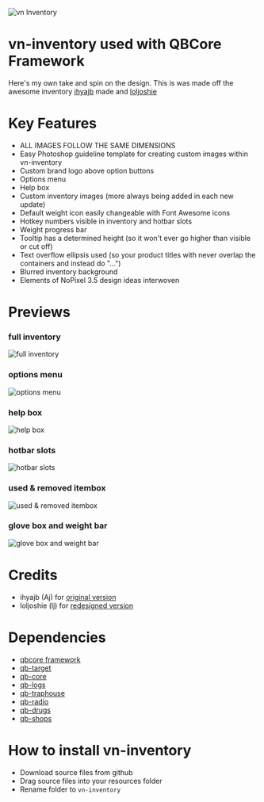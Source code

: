 ![vn Inventory](https://cdn.discordapp.com/attachments/914259977370210415/992844602560217128/VN.jpg)

# vn-inventory used with QBCore Framework

Here's my own take and spin on the design. This is was made off the awesome inventory [ihyajb](https://github.com/ihyajb) made and [loljoshie](https://github.com/loljoshie)
<br>

# Key Features
* ALL IMAGES FOLLOW THE SAME DIMENSIONS
* Easy Photoshop guideline template for creating custom images within vn-inventory
* Custom brand logo above option buttons
* Options menu
* Help box 
* Custom inventory images (more always being added in each new update)
* Default weight icon easily changeable with Font Awesome icons
* Hotkey numbers visible in inventory and hotbar slots
* Weight progress bar
* Tooltip has a determined height (so it won't ever go higher than visible or cut off)
* Text overflow ellipsis used (so your product titles with never overlap the containers and instead do "...")
* Blurred inventory background
* Elements of NoPixel 3.5 design ideas interwoven
#

# Previews
### full inventory
![full inventory](https://cdn.discordapp.com/attachments/914259977370210415/992830830793723975/unknown.png)
### options menu
![options menu](https://cdn.discordapp.com/attachments/914259977370210415/992831376481075230/unknown.png)
### help box
![help box](https://cdn.discordapp.com/attachments/914259977370210415/992831357808025671/unknown.png)
### hotbar slots
![hotbar slots](https://cdn.discordapp.com/attachments/914259977370210415/992836015444217956/unknown.png)
### used & removed itembox 
![used & removed itembox](https://cdn.discordapp.com/attachments/914259977370210415/992831103008247908/unknown.png)
### glove box and weight bar
![glove box and weight bar](https://cdn.discordapp.com/attachments/914259977370210415/992831174810533928/unknown.png)

# Credits
* ihyajb (Aj) for [original version](https://github.com/ihyajb/aj-inventory)
* loljoshie (lj) for [redesigned version](https://github.com/loljoshie/lj-inventory)

# Dependencies
* [qbcore framework](https://github.com/qbcore-framework)
* [qb-target](https://github.com/BerkieBb/qb-target)
* [qb-core](https://github.com/qbcore-framework/qb-core)
* [qb-logs](https://github.com/qbcore-framework/qb-logs)
* [qb-traphouse](https://github.com/qbcore-framework/qb-traphouse)
* [qb-radio](https://github.com/qbcore-framework/qb-radio)
* [qb-drugs](https://github.com/qbcore-framework/qb-drugs)
* [qb-shops](https://github.com/qbcore-framework/qb-shops)

# How to install vn-inventory
* Download source files from github
* Drag source files into your resources folder
* Rename folder to `vn-inventory`
